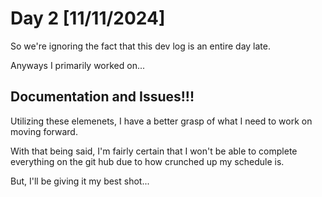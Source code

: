 # Day 2 [11/11/2024]

So we're ignoring the fact that this dev log is an entire day late.

Anyways I primarily worked on...


## Documentation and Issues!!!

Utilizing these elemenets, I have a better grasp of what I need to work on moving forward. 

With that being said, I'm fairly certain that I won't be able to complete everything on the git hub due to how crunched up my schedule is.

But, I'll be giving it my best shot...